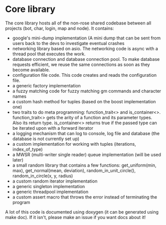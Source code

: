 # Core library
The core library hosts all of the non-rose shared codebase between all projects (bot, char, login, map and node). It contains:
* google's mini-dump implementation (A mini dump that can be sent from users back to the devs to investigate eventual crashes
* networking library based on asio. The networking code is async with a thread pool that executes the work.
* database connection and database connection pool. To make database requests efficient, we reuse the same connections as soon as they become available.
* configuration file code. This code creates and reads the configuration file.
* a generic factory implementation
* a fuzzy matching code for fuzzy matching gm commands and character names
* a custom hash method for tuples (based on the boost implementation one)
* two traits to do meta programming: function_trait<> and is_container<>. function_trait<> gets the arity of a function and its parameter types. Also its return type. is_container<> returns true if the passed type can be iterated upon with a forward iterator
* a logging mechanism that can log to console, log file and database (the database is not currently set up)
* a custom implementation for working with tuples (iterations, index_of_type)
* a MWSR (multi-writer single reader) queue implementation (will be used later)
* a small random library that contains a few functions: get_uniform(min, max), get_normal(mean, deviation), random_in_unit_circle(), random_in_circle(x, y, radius)
* a custom random iterator implementation
* a generic singleton implementation
* a generic threadpool implementation
* a custom assert macro that throws the error instead of terminating the program

A lot of this code is documented using doxygen (it can be generated using make doc). If it isn't, please make an issue if you want docs about it!
